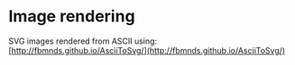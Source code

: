 # Image rendering

SVG images rendered from ASCII using: [http://fbmnds.github.io/AsciiToSvg/](http://fbmnds.github.io/AsciiToSvg/)



